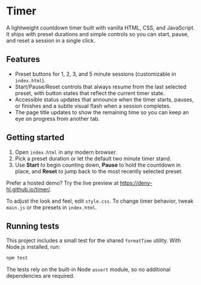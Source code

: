 # Timer

A lightweight countdown timer built with vanilla HTML, CSS, and JavaScript. It ships with preset durations and simple controls so you can start, pause, and reset a session in a single click.

## Features

- Preset buttons for 1, 2, 3, and 5 minute sessions (customizable in `index.html`).
- Start/Pause/Reset controls that always resume from the last selected preset, with button states that reflect the current timer state.
- Accessible status updates that announce when the timer starts, pauses, or finishes and a subtle visual flash when a session completes.
- The page title updates to show the remaining time so you can keep an eye on progress from another tab.

## Getting started

1. Open `index.html` in any modern browser.
2. Pick a preset duration or let the default two minute timer stand.
3. Use **Start** to begin counting down, **Pause** to hold the countdown in place, and **Reset** to jump back to the most recently selected preset.

Prefer a hosted demo? Try the live preview at https://deny-hl.github.io/timer/.

To adjust the look and feel, edit `style.css`. To change timer behavior, tweak `main.js` or the presets in `index.html`.

## Running tests

This project includes a small test for the shared `formatTime` utility. With Node.js installed, run:

```bash
npm test
```

The tests rely on the built-in Node `assert` module, so no additional dependencies are required.
